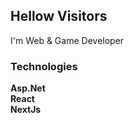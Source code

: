 ## Hellow Visitors 

I'm Web & Game Developer 

### Technologies

**Asp.Net**  
**React**  
**NextJs**  


